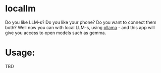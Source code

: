 # locallm

Do you like LLM-s? Do you like your phone? Do you want to connect them both? Well now you can with local LLM-s, using [ollama](https://ollama.com/) - and this app will give you access to open models such as gemma.  

# Usage:  
TBD
